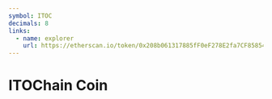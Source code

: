 ```yaml
---
symbol: ITOC
decimals: 8
links:
  - name: explorer
    url: https://etherscan.io/token/0x208b061317885fF0eF278E2fa7CF858549fa7ec0
---
```


# ITOChain Coin
